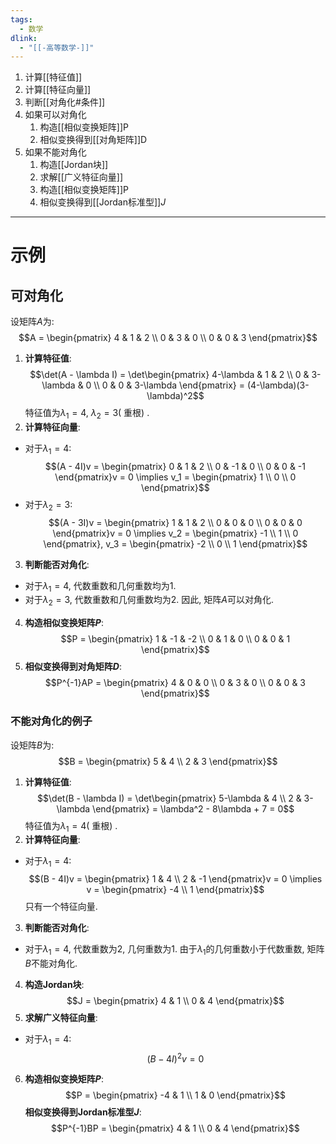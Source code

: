```yaml
---
tags:
  - 数学
dlink:
  - "[[-高等数学-]]"
---
```

1. 计算[[特征值]]
2. 计算[[特征向量]]
3. 判断[[对角化#条件]]
4. 如果可以对角化
	1. 构造[[相似变换矩阵]]P
	2. 相似变换得到[[对角矩阵]]D
5. 如果不能对角化
	1. 构造[[Jordan块]]
	2. 求解[[广义特征向量]]
	3. 构造[[相似变换矩阵]]P
	4. 相似变换得到[[Jordan标准型]]$J$ 
---
# 示例
## 可对角化
设矩阵$A$为: 
$$A = \begin{pmatrix}
4 & 1 & 2 \\
0 & 3 & 0 \\
0 & 0 & 3
\end{pmatrix}$$
1. **计算特征值**: 
$$\det(A - \lambda I) = \det\begin{pmatrix}
4-\lambda & 1 & 2 \\
0 & 3-\lambda & 0 \\
0 & 0 & 3-\lambda
\end{pmatrix} = (4-\lambda)(3-\lambda)^2$$
特征值为$\lambda_1 = 4$, $\lambda_2 = 3$( 重根) . 
2. **计算特征向量**: 
- 对于$\lambda_1 = 4$: 
$$(A - 4I)v = \begin{pmatrix}
0 & 1 & 2 \\
0 & -1 & 0 \\
0 & 0 & -1
\end{pmatrix}v = 0 \implies v_1 = \begin{pmatrix}
1 \\
0 \\
0
\end{pmatrix}$$
- 对于$\lambda_2 = 3$: 
$$(A - 3I)v = \begin{pmatrix}
1 & 1 & 2 \\
0 & 0 & 0 \\
0 & 0 & 0
\end{pmatrix}v = 0 \implies v_2 = \begin{pmatrix}
-1 \\
1 \\
0
\end{pmatrix}, v_3 = \begin{pmatrix}
-2 \\
0 \\
1
\end{pmatrix}$$
3. **判断能否对角化**: 
- 对于$\lambda_1 = 4$, 代数重数和几何重数均为1. 
- 对于$\lambda_2 = 3$, 代数重数和几何重数均为2. 
因此, 矩阵$A$可以对角化. 
4. **构造相似变换矩阵$P$**: 
$$P = \begin{pmatrix}
1 & -1 & -2 \\
0 & 1 & 0 \\
0 & 0 & 1
\end{pmatrix}$$
5. **相似变换得到对角矩阵$D$**: 
$$P^{-1}AP = \begin{pmatrix}
4 & 0 & 0 \\
0 & 3 & 0 \\
0 & 0 & 3
\end{pmatrix}$$
### 不能对角化的例子
设矩阵$B$为: 
$$B = \begin{pmatrix}
5 & 4 \\
2 & 3
\end{pmatrix}$$
1. **计算特征值**: 
$$\det(B - \lambda I) = \det\begin{pmatrix}
5-\lambda & 4 \\
2 & 3-\lambda
\end{pmatrix} = \lambda^2 - 8\lambda + 7 = 0$$
特征值为$\lambda_1 = 4$( 重根) . 
2. **计算特征向量**: 
- 对于$\lambda_1 = 4$: 
$$(B - 4I)v = \begin{pmatrix}
1 & 4 \\
2 & -1
\end{pmatrix}v = 0 \implies v = \begin{pmatrix}
-4 \\
1
\end{pmatrix}$$
只有一个特征向量. 
3. **判断能否对角化**: 
- 对于$\lambda_1 = 4$, 代数重数为2, 几何重数为1. 
由于$\lambda_1$的几何重数小于代数重数, 矩阵$B$不能对角化. 
4. **构造Jordan块**: 
$$J = \begin{pmatrix}
4 & 1 \\
0 & 4
\end{pmatrix}$$
5. **求解广义特征向量**: 
- 对于$\lambda_1 = 4$: 
$$(B - 4I)^2v = 0$$
6. **构造相似变换矩阵$P$**: 
$$P = \begin{pmatrix}
-4 & 1 \\
1 & 0
\end{pmatrix}$$
**相似变换得到Jordan标准型$J$**: 
$$P^{-1}BP = \begin{pmatrix}
4 & 1 \\
0 & 4
\end{pmatrix}$$
